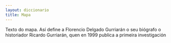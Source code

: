 ```yaml
---
layout: diccionario
title: Mapa
---
```


Texto do mapa. Así define a Florencio Delgado Gurriarán o seu biógrafo o historiador Ricardo Gurriarán, quen en 1999 publica a primeira investigación
